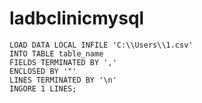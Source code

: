 # ladbclinicmysql

```
LOAD DATA LOCAL INFILE 'C:\\Users\\1.csv'
INTO TABLE table_name
FIELDS TERMINATED BY ','
ENCLOSED BY '"'
LINES TERMINATED BY '\n'
INGORE 1 LINES;
```
